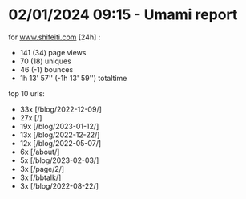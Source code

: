 # 02/01/2024 09:15 - Umami report
for www.shifeiti.com [24h] :

 - 141 (34) page views
 - 70 (18) uniques
 - 46 (-1) bounces
 - 1h 13' 57'' (-1h 13' 59'') totaltime


top 10 urls:
 - 33x [/blog/2022-12-09/]
 - 27x [/]
 - 19x [/blog/2023-01-12/]
 - 13x [/blog/2022-12-22/]
 - 12x [/blog/2022-05-07/]
 - 6x [/about/]
 - 5x [/blog/2023-02-03/]
 - 3x [/page/2/]
 - 3x [/bbtalk/]
 - 3x [/blog/2022-08-22/]


